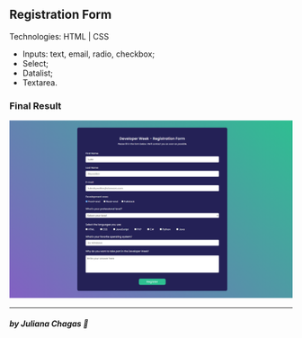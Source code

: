 ## Registration Form 

Technologies: HTML | CSS

- Inputs: text, email, radio, checkbox;
- Select;
- Datalist;
- Textarea.


### Final Result
<img src="assets/registration-form.png" alt="Registration Form Final Layout"/>

***
##### by Juliana Chagas 💜
